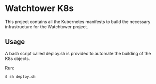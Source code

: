 # Watchtower K8s

This project contains all the Kubernetes manifests to build the necessary infrastructure for the Watchtower project.

## Usage

A bash script called deploy.sh is provided to automate the building of the K8s objects.

Run:

```shell
$ sh deploy.sh
```
